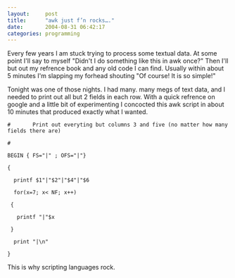 ```yaml
---
layout:     post
title:      "awk just f’n rocks…."
date:       2004-08-31 06:42:17
categories: programming
---
```

    
Every few years I am stuck trying to process some textual data. At some point I'll say to myself "Didn't I do something like this in awk once?" Then I'll but out my refrence book and any old code I can find. Usually within about 5 minutes I'm slapping my forhead shouting "Of course! It is so simple!"  
  
    
Tonight was one of those nights. I had many. many megs of text data, and I needed to print out all but 2 fields in each row. With a quick refrence on google and a little bit of experimenting I concocted this awk script in about 10 minutes that produced exactly what I wanted.  
  

    
    
    #       Print out everyting but columns 3 and five (no matter how many fields there are)  
    
    #  
    
    BEGIN { FS="|" ; OFS="|"}  
    
    {  
    
      printf $1"|"$2"|"$4"|"$6  
    
      for(x=7; x< NF; x++)  
    
     {  
    
       printf "|"$x  
    
     }  
    
      print "|\n"  
    
    }

  
  
    
This is why scripting languages rock.  

